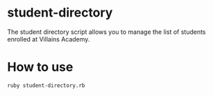   # student-directory

  The student directory script allows you to manage the list of students
  enrolled at Villains Academy. 

  # How to use

  ```shell
  ruby student-directory.rb
  ```
